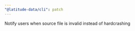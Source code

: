 ```yaml
---
"@latitude-data/cli": patch
---
```


Notify users when source file is invalid instead of hardcrashing
